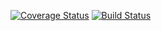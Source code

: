 [![Coverage Status](https://coveralls.io/repos/github/DenisCodes/Calculator2/badge.svg?branch=master)](https://coveralls.io/github/DenisCodes/Calculator2?branch=master)
[![Build Status](https://travis-ci.com/DenisCodes/Calculator2.svg?branch=master)](https://travis-ci.com/DenisCodes/Calculator2)
